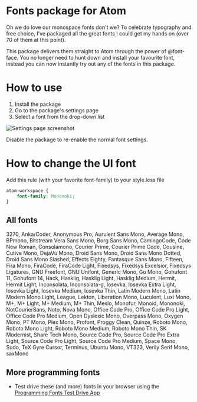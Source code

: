 # Fonts package for Atom

Oh we do love our monospace fonts don't we? To celebrate typography and free choice, I've packaged all the great fonts I could get my hands on (over 70 of them at this point).

This package delivers them straight to Atom through the power of @font-face. You no longer need to hunt down and install your favourite font, instead you can now instantly try out any of the fonts in this package.

# How to use

1.  Install the package
2.  Go to the package's settings page
3.  Select a font from the drop-down list

![Settings page screenshot](https://raw.githubusercontent.com/braver/fonts/master/howto.jpg)

Disable the package to re-enable the normal font settings.

# How to change the UI font

Add this rule (with your favorite font-family) to your style.less file

```css
atom-workspace {
    font-family: Mononoki;
}
```

## All fonts

<!-- BEGIN FONTS -->
3270, Anka/Coder, Anonymous Pro, Aurulent Sans Mono, Average Mono, BPmono, Bitstream Vera Sans Mono, Borg Sans Mono, CamingoCode, Code New Roman, Consolamono, Courier Prime, Courier Prime Code, Cousine, Cutive Mono, DejaVu Mono, Droid Sans Mono, Droid Sans Mono Dotted, Droid Sans Mono Slashed, Effects Eighty, Fantasque Sans Mono, Fifteen, Fira Mono, FiraCode, FiraCode Light, Fixedsys, Fixedsys Excelsior, Fixedsys Ligatures, GNU Freefont, GNU Unifont, Generic Mono, Go Mono, Gohufont 11, Gohufont 14, Hack, Hasklig, Hasklig Light, Hasklig Medium, Hermit, Hermit Light, Inconsolata, Inconsolata-g, Iosevka, Iosevka Extra Light, Iosevka Light, Iosevka Medium, Iosevka Thin, Latin Modern Mono, Latin Modern Mono Light, League, Lekton, Liberation Mono, Luculent, Luxi Mono, M+, M+ Light, M+ Medium, M+ Thin, Meslo, Monofur, Monoid, Mononoki, NotCourierSans, Noto, Nova Mono, Office Code Pro, Office Code Pro Light, Office Code Pro Medium, Open Dyslexic Mono, Overpass Mono, Oxygen Mono, PT Mono, Plex Mono, Profont, Proggy Clean, Quinze, Roboto Mono, Roboto Mono Light, Roboto Mono Medium, Roboto Mono Thin, SK Modernist, Share Tech Mono, Source Code Pro, Source Code Pro Extra Light, Source Code Pro Light, Source Code Pro Medium, Space Mono, Sudo, TeX Gyre Cursor, Terminus, Ubuntu Mono, VT323, Verily Serif Mono, saxMono
<!-- END FONTS -->


## More programming fonts

-   Test drive these (and more) fonts in your browser using the [Programming Fonts Test Drive App](http://app.programmingfonts.org)
